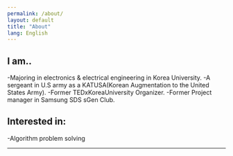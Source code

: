 ```yaml
---
permalink: /about/
layout: default
title: "About"
lang: English
---
```


## I am..

-Majoring in electronics & electrical engineering in Korea University.
-A sergeant in U.S army as a KATUSA(Korean Augmentation to the United States Army).
-Former TEDxKoreaUniversity Organizer.
-Former Project manager in Samsung SDS sGen Club.

## Interested in:

-Algorithm problem solving


---

